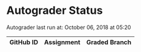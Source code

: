 # Autograder Status
Autograder last run at: October 06, 2018 at 05:20

| GitHub ID | Assignment | Graded Branch |
|-----------|------------|---------------|

